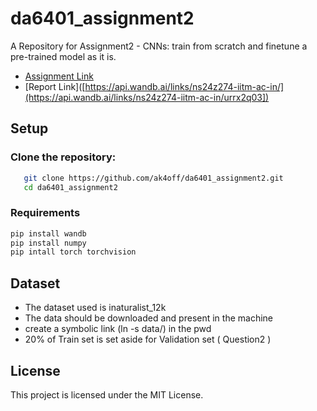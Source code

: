 # da6401_assignment2
A Repository for Assignment2 - CNNs: train from scratch and finetune a pre-trained model as it is.

- [Assignment Link](https://wandb.ai/sivasankar1234/DA6401/reports/DA6401-Assignment-2--VmlldzoxMjAyNjgyNw)  
- [Report Link]([https://api.wandb.ai/links/ns24z274-iitm-ac-in/](https://api.wandb.ai/links/ns24z274-iitm-ac-in/urrx2q03])

## **Setup**

### **Clone the repository:**  
```bash
   git clone https://github.com/ak4off/da6401_assignment2.git
   cd da6401_assignment2
```

### **Requirements**
```bash
pip install wandb
pip install numpy
pip intall torch torchvision

```


## **Dataset**
- The dataset used is inaturalist_12k
- The data should be downloaded and present in the machine 
- create a symbolic link (ln -s <path-to-dataset> data/) in the pwd
- 20% of Train set is set aside for Validation set ( Question2 ) 


## **License**
This project is licensed under the MIT License.
